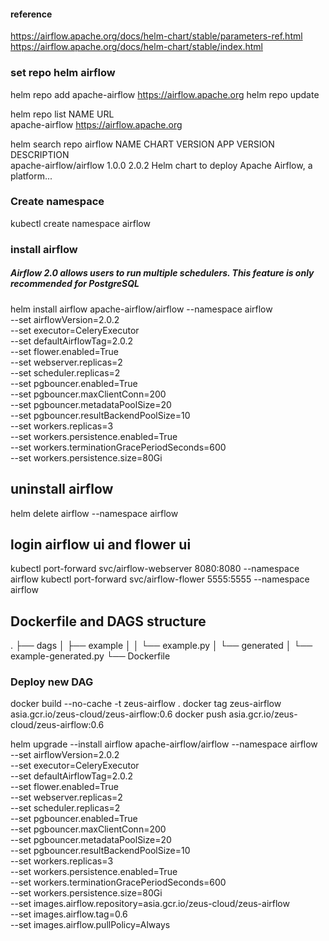 #### reference
https://airflow.apache.org/docs/helm-chart/stable/parameters-ref.html
https://airflow.apache.org/docs/helm-chart/stable/index.html




### set repo helm airflow
helm repo add apache-airflow https://airflow.apache.org
helm repo update


helm repo list
NAME          	URL                       
apache-airflow	https://airflow.apache.org

helm search repo airflow
NAME                  	CHART VERSION	APP VERSION	DESCRIPTION                                       
apache-airflow/airflow	1.0.0        	2.0.2      	Helm chart to deploy Apache Airflow, a platform...


### Create namespace
kubectl create namespace airflow


### install airflow
##### Airflow 2.0 allows users to run multiple schedulers. This feature is only recommended for PostgreSQL
helm install airflow apache-airflow/airflow --namespace airflow \
--set airflowVersion=2.0.2 \
--set executor=CeleryExecutor \
--set defaultAirflowTag=2.0.2 \
--set flower.enabled=True \
--set webserver.replicas=2 \
--set scheduler.replicas=2 \
--set pgbouncer.enabled=True \
--set pgbouncer.maxClientConn=200 \
--set pgbouncer.metadataPoolSize=20 \
--set pgbouncer.resultBackendPoolSize=10 \
--set workers.replicas=3 \
--set workers.persistence.enabled=True \
--set workers.terminationGracePeriodSeconds=600 \
--set workers.persistence.size=80Gi




## uninstall airflow
helm delete airflow --namespace airflow





## login airflow ui and flower ui
kubectl port-forward svc/airflow-webserver 8080:8080 --namespace airflow
kubectl port-forward svc/airflow-flower 5555:5555 --namespace airflow

## Dockerfile and DAGS structure
.
├── dags
│   ├── example
│   │   └── example.py
│   └── generated
│       └── example-generated.py
└── Dockerfile







### Deploy new DAG
docker build --no-cache -t zeus-airflow .
docker tag zeus-airflow asia.gcr.io/zeus-cloud/zeus-airflow:0.6
docker push asia.gcr.io/zeus-cloud/zeus-airflow:0.6


helm upgrade --install airflow apache-airflow/airflow --namespace airflow \
--set airflowVersion=2.0.2 \
--set executor=CeleryExecutor \
--set defaultAirflowTag=2.0.2 \
--set flower.enabled=True \
--set webserver.replicas=2 \
--set scheduler.replicas=2 \
--set pgbouncer.enabled=True \
--set pgbouncer.maxClientConn=200 \
--set pgbouncer.metadataPoolSize=20 \
--set pgbouncer.resultBackendPoolSize=10 \
--set workers.replicas=3 \
--set workers.persistence.enabled=True \
--set workers.terminationGracePeriodSeconds=600 \
--set workers.persistence.size=80Gi \
--set images.airflow.repository=asia.gcr.io/zeus-cloud/zeus-airflow \
--set images.airflow.tag=0.6 \
--set images.airflow.pullPolicy=Always





